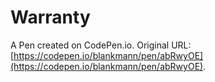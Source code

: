 # Warranty

A Pen created on CodePen.io. Original URL: [https://codepen.io/blankmann/pen/abRwyOE](https://codepen.io/blankmann/pen/abRwyOE).

